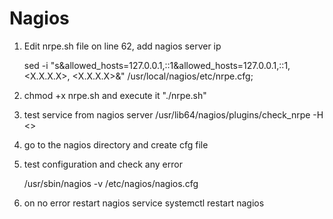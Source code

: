 # Nagios


1) Edit nrpe.sh file
 on line 62, add nagios server ip
 
     sed -i "s&allowed_hosts=127.0.0.1,::1&allowed_hosts=127.0.0.1,::1, <X.X.X.X>, <X.X.X.X>&" /usr/local/nagios/etc/nrpe.cfg;
     
2) chmod +x nrpe.sh and execute it "./nrpe.sh"
3) test service from nagios server
    /usr/lib64/nagios/plugins/check_nrpe -H <>
4) go to the nagios directory and create cfg file
5) test configuration and check any error

   /usr/sbin/nagios  -v /etc/nagios/nagios.cfg
 
6) on no error restart nagios service
    systemctl restart nagios
